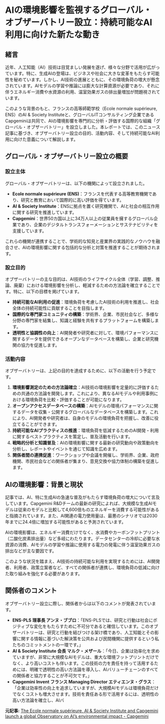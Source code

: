 # AIの環境影響を監視するグローバル・オブザーバトリー設立：持続可能なAI利用に向けた新たな動き

## 緒言

近年、人工知能（AI）技術は目覚ましい発展を遂げ、様々な分野で活用が広がっています。特に、生成AIの登場は、ビジネスや社会に大きな変革をもたらす可能性を秘めています。しかし、AI技術の進展とともに、その環境負荷の増大が懸念されています。AIモデルの学習や推論には膨大な計算資源が必要であり、それに伴うエネルギー消費や水資源の利用、温室効果ガスの排出量増加が問題視されています。

このような背景のもと、フランスの高等師範学校（Ecole normale supérieure, ENS）のAI & Society Instituteと、グローバルITコンサルティング企業であるCapgeminiは共同で、AIの環境影響を専門的に分析・評価する国際的な組織「グローバル・オブザーバトリー」を設立しました。本レポートでは、このニュース記事に基づき、オブザーバトリー設立の目的、活動内容、そして持続可能なAI利用に向けた意義について解説します。

## グローバル・オブザーバトリー設立の概要

### 設立主体

グローバル・オブザーバトリーは、以下の機関によって設立されました。

*   **Ecole normale supérieure (ENS)**：フランスを代表する高等教育機関であり、研究と教育において国際的に高い評価を得ています。
*   **AI & Society Institute**：ENSに拠点を置く研究機関で、AIと社会の相互作用に関する研究を推進しています。
*   **Capgemini**：世界50カ国以上に34万人以上の従業員を擁するグローバル企業であり、企業のデジタルトランスフォーメーションとサステナビリティを支援しています。

これらの機関が連携することで、学術的な知見と産業界の実践的なノウハウを融合させ、AIの環境影響に関する包括的な分析と対策を推進することが期待されます。

### 設立目的

オブザーバトリーの主な目的は、AI技術のライフサイクル全体（学習、調整、推論、廃棄）における環境影響を分析し、軽減するための方法論を確立することです。特に、以下の目標を掲げています。

*   **持続可能なAI利用の促進**：環境負荷を考慮したAI技術の利用を推進し、社会全体の持続可能性に貢献することを目指します。
*   **国際的な専門家コミュニティの構築**：学術界、企業、市民社会など、多様な分野の専門家を結集し、知識と経験を共有するプラットフォームを構築します。
*   **透明性と協調性の向上**：AI開発者や研究者に対して、環境パフォーマンスに関するデータを提供できるオープンなデータベースを構築し、企業と研究機関の協力を促進します。

### 活動内容

オブザーバトリーは、上記の目的を達成するために、以下の活動を行う予定です。

1.  **環境影響測定のための方法論確立**：AI技術の環境影響を定量的に評価するための共通の方法論を開発します。これにより、異なるAIモデルや利用事例における環境負荷を比較・評価することが可能になります。
2.  **オープンアクセスデータベースの構築**：AIモデルの環境パフォーマンスに関するデータを収集・公開するグローバルなデータベースを構築します。これにより、AI開発者や研究者は、自身のモデルの環境負荷を把握し、改善に役立てることができます。
3.  **持続可能なAIプラクティスの推進**：環境負荷を低減するためのAI開発・利用に関するベストプラクティスを策定し、普及活動を行います。
4.  **戦略的分析と知識普及**：AIの環境影響に関する最新の研究動向や政策動向を分析し、レポートやイベントを通じて知識を広めます。
5.  **関係者間の連携促進**：ワークショップや会議を開催し、学術界、企業、政府機関、市民社会などの関係者が集まり、意見交換や協力体制の構築を促進します。

## AIの環境影響：背景と現状

記事では、AI、特に生成AIの急速な普及がもたらす環境負荷の増大について言及しています。Capgemini R&Dチームの最新の研究によれば、大規模な生成AIモデルは従来のモデルと比較して4,600倍ものエネルギーを消費する可能性があると指摘されています。また、AI関連の電力使用量は、最悪のシナリオでは2030年までに24.4倍に増加する可能性があると予測されています。

AIの環境影響は、エネルギー消費だけでなく、水消費やカーボンフットプリント（二酸化炭素排出量）など多岐にわたります。データセンターの冷却に必要な水資源の消費、AIモデルの学習や推論に使用する電力の発電に伴う温室効果ガスの排出などが主な要因です。

このような状況を踏まえ、AI技術の持続可能な利用を実現するためには、AI開発者、利用者、政策立案者など、すべての関係者が連携し、環境負荷の低減に向けた取り組みを強化する必要があります。

## 関係者のコメント

オブザーバトリー設立に際し、関係者からは以下のコメントが発表されています。

*   **ENS-PLS 理事長 アンヌ・ブブロ**：「ENS-PLSでは、研究と行動は社会にポジティブな変化をもたらすために不可分であると確信しています。このオブザーバトリーは、研究と行動を結びつける架け橋であり、人工知能とその影響に関する情報に基づいた解決策を公共および民間機関に提供するという私たちのコミットメントの一環です。」
*   **AI & Society Institute 会長 マルク・メザール**：「今日、企業は効率化を求めていますが、非常に大規模なAIモデルは、重大な環境フットプリントだけでなく、より高いコストも伴います。この技術の力を責任を持って活用するためには、明確で透明性の高い方法論を導入し、AIバリューチェーンのすべての関係者と協力することが不可欠です。」
*   **Capgemini Invent フランス Managing Director エティエンヌ・グラス**：「企業は効率性の向上を追求していますが、大規模AIモデルは環境負荷だけでなくコストも増大させます。技術を責任ある形で活用するには、透明性の高い方法論を確立し、AIバ

**元記事:** [The Ecole normale supérieure, AI & Society Institute and Capgemini launch a global Observatory on AI’s environmental impact - Capgemini](https://www.capgemini.com/news/press-releases/the-ecole-normale-superieure-ai-society-institute-and-capgemini-launch-a-global-observatory-on-ais-environmental-impact/)